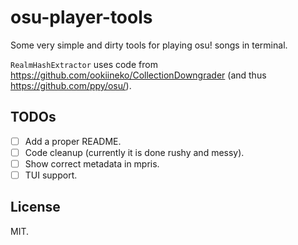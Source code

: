 # osu-player-tools

Some very simple and dirty tools for playing osu! songs in terminal.

`RealmHashExtractor` uses code from <https://github.com/ookiineko/CollectionDowngrader> (and thus <https://github.com/ppy/osu/>).

## TODOs

- [ ] Add a proper README.
- [ ] Code cleanup (currently it is done rushy and messy).
- [ ] Show correct metadata in mpris.
- [ ] TUI support.

## License

MIT.
